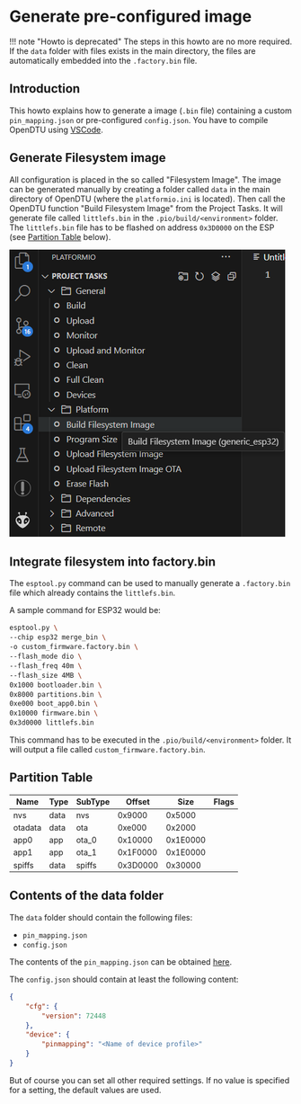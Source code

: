 # Generate pre-configured image

!!! note "Howto is deprecated"
    The steps in this howto are no more required. If the `data` folder with files exists in the main directory, the files are automatically embedded into the `.factory.bin` file.

## Introduction

This howto explains how to generate a image (`.bin` file) containing a custom `pin_mapping.json` or pre-configured `config.json`. You have to compile OpenDTU using [VSCode](../compile_vscode.md).

## Generate Filesystem image

All configuration is placed in the so called "Filesystem Image". The image can be generated manually by creating a folder called `data` in the main directory of OpenDTU (where the `platformio.ini` is located). Then call the OpenDTU function "Build Filesystem Image" from the Project Tasks. It will generate file called `littlefs.bin` in the `.pio/build/<environment>` folder. The `littlefs.bin` file has to be flashed on address `0x3D0000` on the ESP (see [Partition Table](#partition-table) below).

![Build Filesystem Image](../../assets/images/vscode_platformio_littlefs.png)

## Integrate filesystem into factory.bin

The `esptool.py` command can be used to manually generate a `.factory.bin` file which already contains the `littlefs.bin`.

A sample command for ESP32 would be:

```bash
esptool.py \
--chip esp32 merge_bin \
-o custom_firmware.factory.bin \
--flash_mode dio \
--flash_freq 40m \
--flash_size 4MB \
0x1000 bootloader.bin \
0x8000 partitions.bin \
0xe000 boot_app0.bin \
0x10000 firmware.bin \
0x3d0000 littlefs.bin
```

This command has to be executed in the `.pio/build/<environment>` folder. It will output a file called `custom_firmware.factory.bin`.

## Partition Table

| Name    | Type | SubType | Offset   | Size     | Flags |
| ------- | ---- | ------- |--------- | -------- | ----- |
| nvs     | data | nvs     | 0x9000   | 0x5000   |       |
| otadata | data | ota     | 0xe000   | 0x2000   |       |
| app0    | app  | ota_0   | 0x10000  | 0x1E0000 |       |
| app1    | app  | ota_1   | 0x1F0000 | 0x1E0000 |       |
| spiffs  | data | spiffs  | 0x3D0000 | 0x30000  |       |

## Contents of the data folder

The `data` folder should contain the following files:

* `pin_mapping.json`
* `config.json`

The contents of the `pin_mapping.json` can be obtained [here](../device_profiles.md).

The `config.json` should contain at least the following content:

```json
{
    "cfg": {
        "version": 72448
    },
    "device": {
        "pinmapping": "<Name of device profile>"
    }
}
```

But of course you can set all other required settings. If no value is specified for a setting, the default values are used.
